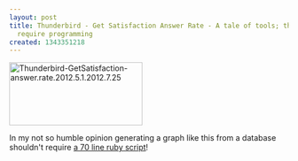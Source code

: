 ```yaml
---
layout: post
title: Thunderbird - Get Satisfaction Answer Rate - A tale of tools; this shouldn't
  require programming
created: 1343351218
---
```

<p><a title="Thunderbird-GetSatisfaction-answer.rate.2012.5.1.2012.7.25 by roland, on Flickr" href="http://www.flickr.com/photos/roland/7648397476/"><img src="http://farm8.staticflickr.com/7279/7648397476_82d4d9bd46_m.jpg" alt="Thunderbird-GetSatisfaction-answer.rate.2012.5.1.2012.7.25" width="240" height="114" /></a></p><p>In my not so humble opinion generating a graph like this from a database shouldn't require <a href="https://github.com/rtanglao/momogs/blob/master/getOneDayAnswerRate.rb">a 70 line ruby script</a>!</p>
